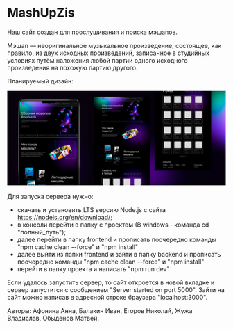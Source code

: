 # MashUpZis
Наш сайт создан для прослушивания и поиска мэшапов.

Мэшап — неоригинальное музыкальное произведение, состоящее, как правило, из двух исходных произведений, записанное в студийных условиях путём наложения любой партии одного исходного произведения на похожую партию другого.

Планируемый дизайн:

![alt text](https://github.com/algorithm-ssau/MashUpZis/blob/main/cover.jpg?raw=true)


Для запуска сервера нужно:
- скачать и установить LTS версию Node.js с сайта https://nodejs.org/en/download/;
- в консоли перейти в папку с проектом (В windows - команда cd "полный_путь");
- далее перейти в папку frontend и прописать поочередно команды "npm cache clean --force" и "npm install"
- далее выйти из папки frontend и зайти в папку backend и прописать поочередно команды "npm cache clean --force" и "npm install"
- перейти в папку проекта и написать "npm run dev"

Если удалось запустить сервер, то сайт откроется в новой вкладке и сервер запустится с сообщением "Server started on port 5000".
Зайти на сайт можно написав в адресной строке браузера "localhost:3000".

Авторы: Афонина Анна, Балакин Иван, Егоров Николай, Жужа Владислав, Обыденов Матвей.
